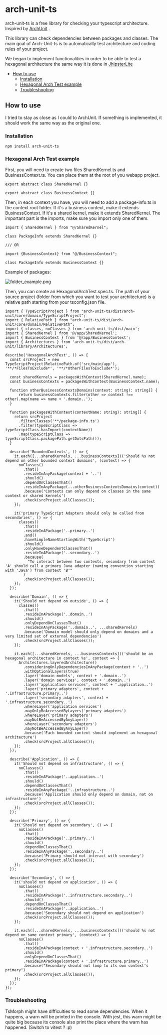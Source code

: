 # arch-unit-ts

arch-unit-ts is a free library for checking your typescript architecture. Inspired by [ArchUnit](https://github.com/TNG/ArchUnit) .

This library can check dependencies between packages and classes. The main goal of Arch-Unit-ts is to automatically test architecture and coding rules of your project.

We began to implement functionalities in order to be able to test a hexagonal architecture the same way it is done in [JhipsterLite](https://github.com/jhipster/jhipster-lite/blob/main/src/test/java/tech/jhipster/lite/HexagonalArchTest.java)

<!-- TOC -->

- [How to use](#how-to-use)
  - [Installation](#installation)
  - [Hexagonal Arch Test example](#hexagonal-arch-test-example)
  - [Troubleshooting](#troubleshooting)
  <!-- TOC -->

## How to use

I tried to stay as close as I could to ArchUnit. If something is implemented, it should work the same way as the original one.

### Installation

`npm install arch-unit-ts`

### Hexagonal Arch Test example

First, you will need to create two files SharedKernel.ts and BusinessContext.ts.
You can place them at the root of you webapp project.

```
export abstract class SharedKernel {}
```

```
export abstract class BusinessContext {}
```

Then, in each context you have, you will need to add a package-info.ts in the context root folder.
If it's a business context, make it extends BusinessContext.
If it's a shared kernel, make it extends SharedKernel.
The important part is the imports, make sure you import only one of them.

```
import { SharedKernel } from "@/SharedKernel";

class PackageInfo extends SharedKernel {}

/// OR

import {BusinessContext} from "@/BusinessContext";

class PackageInfo extends BusinessContext {}
```

Example of packages:

![folder_example.png](https://github.com/arch-unit-ts/arch-unit-ts/blob/main/src/main/resouces/folder_example.png?raw=true)

Then, you can create an HexagonalArchTest.spec.ts.
The path of your source project (folder from which you want to test your architecture) is a relative path starting from your tsconfig.json file.

```
import { TypeScriptProject } from "arch-unit-ts/dist/arch-unit/core/domain/TypeScriptProject";
import { RelativePath } from "arch-unit-ts/dist/arch-unit/core/domain/RelativePath";
import { classes, noClasses } from 'arch-unit-ts/dist/main';
import { SharedKernel } from '@/app/SharedKernel';
import { BusinessContext } from '@/app/BusinessContext';
import { Architectures } from 'arch-unit-ts/dist/arch-unit/library/Architectures';

describe('HexagonalArchTest', () => {
  const srcProject = new TypeScriptProject(RelativePath.of('src/main/app'), '**/*FilesToExclude*', '**/*OtherFilesToExclude*');

  const sharedKernels = packagesWithContext(SharedKernel.name);
  const businessContexts = packagesWithContext(BusinessContext.name);

  function otherBusinessContextsDomains(context: string): string[] {
      return businessContexts.filter(other => context !== other).map(name => name + '.domain..');
  }

  function packagesWithContext(contextName: string): string[] {
    return srcProject
      .filterClasses('**/package-info.ts')
      .filter(typeScriptClass => typeScriptClass.hasImport(contextName))
      .map(typeScriptClass => typeScriptClass.packagePath.getDotsPath());
  }

  describe('BoundedContexts', () => {
    it.each([...sharedKernels, ...businessContexts])('Should %s not depend on other bounded context domains', (context) => {
      noClasses()
        .that()
        .resideInAnyPackage(context + '..')
        .should()
        .dependOnClassesThat()
        .resideInAnyPackage(...otherBusinessContextsDomains(context))
        .because('Contexts can only depend on classes in the same context or shared kernels')
        .check(srcProject.allClasses());
    });

    it('primary TypeScript Adapters should only be called from secondaries', () => {
      classes()
        .that()
        .resideInAPackage('..primary..')
        .and()
        .haveSimpleNameStartingWith('TypeScript')
        .should()
        .onlyHaveDependentClassesThat()
        .resideInAPackage('..secondary..')
        .because(
          "To interact between two contexts, secondary from context 'A' should call a primary Java adapter (naming convention starting with 'Java') from context 'B'"
        )
        .check(srcProject.allClasses());
    });
  });

  describe('Domain', () => {
    it('Should not depend on outside', () => {
      classes()
        .that()
        .resideInAPackage('..domain..')
        .should()
        .onlyDependOnClassesThat()
        .resideInAnyPackage('..domain..', ...sharedKernels)
        .because('Domain model should only depend on domains and a very limited set of external dependencies')
        .check(srcProject.allClasses());
    });

    it.each([...sharedKernels, ...businessContexts])('should be an hexagonal architecture in context %s', context => {
      Architectures.layeredArchitecture()
        .consideringOnlyDependenciesInAnyPackage(context + '..')
        .withOptionalLayers(true)
        .layer('domain models', context + '.domain..')
        .layer('domain services', context + '.domain..')
        .layer('application services', context + '.application..')
        .layer('primary adapters', context + '.infrastructure.primary..')
        .layer('secondary adapters', context + '.infrastructure.secondary..')
        .whereLayer('application services')
        .mayOnlyBeAccessedByLayers('primary adapters')
        .whereLayer('primary adapters')
        .mayNotBeAccessedByAnyLayer()
        .whereLayer('secondary adapters')
        .mayNotBeAccessedByAnyLayer()
        .because('Each bounded context should implement an hexagonal architecture')
        .check(srcProject.allClasses());
    });
  });

  describe('Application', () => {
    it('Should not depend on infrastructure', () => {
      noClasses()
        .that()
        .resideInAPackage('..application..')
        .should()
        .dependOnClassesThat()
        .resideInAnyPackage('..infrastructure..')
        .because('Application should only depend on domain, not on infrastructure')
        .check(srcProject.allClasses());
    });
  });

  describe('Primary', () => {
    it('Should not depend on secondary', () => {
      noClasses()
        .that()
        .resideInAPackage('..primary..')
        .should()
        .dependOnClassesThat()
        .resideInAnyPackage('..secondary..')
        .because('Primary should not interact with secondary')
        .check(srcProject.allClasses());
    });
  });

  describe('Secondary', () => {
    it('should not depend on application', () => {
      noClasses()
        .that()
        .resideInAPackage('..infrastructure.secondary..')
        .should()
        .dependOnClassesThat()
        .resideInAPackage('..application..')
        .because('Secondary should not depend on application')
        .check(srcProject.allClasses());
    });

    it.each([...sharedKernels, ...businessContexts])('should %s not depend on same context primary', (context) => {
      noClasses()
        .that()
        .resideInAPackage(context + '.infrastructure.secondary..')
        .should()
        .onlyDependOnClassesThat()
        .resideInAPackage(context + '.infrastructure.primary..')
        .because("Secondary should not loop to its own context's primary")
        .check(srcProject.allClasses());
    });
  });
});
```

### Troubleshooting

TsMorph might have difficulties to read some dependencies.
When it happens, a warn will be printed in the console.
With jest, this warn might be quite big because its console also print the place where the warn has happened. (Switch to vitest ? :p)
